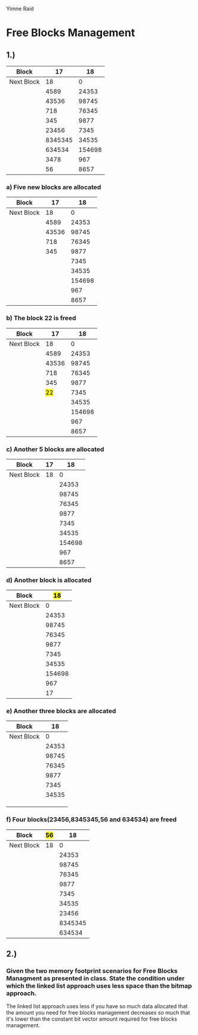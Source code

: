 Yimne Raid

# Free Blocks Management

## 1.)
| Block      | 17      | 18     |
|------------|---------|--------|
| Next Block | 18      | 0      |
|            | 4589    | 24353  |
|            | 43536   | 98745  |
|            | 718     | 76345  |
|            | 345     | 9877   |
|            | 23456   | 7345   |
|            | 8345345 | 34535  |
|            | 634534  | 154698 |
|            | 3478    | 967    |
|            | 56      | 8657   |

### a) Five new blocks are allocated
| Block      | 17      | 18     |
|------------|---------|--------|
| Next Block | 18      | 0      |
|            | 4589    | 24353  |
|            | 43536   | 98745  |
|            | 718     | 76345  |
|            | 345     | 9877   |
|            | <mark></mark>    | 7345   |
|            | <mark></mark>  | 34535  |
|            | <mark></mark> | 154698 |
|            | <mark></mark>     | 967    |
|            | <mark></mark>     | 8657   |

### b) The block 22 is freed
| Block      | 17      | 18     |
|------------|---------|--------|
| Next Block | 18      | 0      |
|            | 4589    | 24353  |
|            | 43536   | 98745  |
|            | 718     | 76345  |
|            | 345     | 9877   |
|            | <mark>22</mark>      | 7345   |
|            |  | 34535  |
|            | | 154698 |
|            |     | 967    |
|            |     | 8657   |

### c) Another 5 blocks are allocated
| Block      | 17      | 18     |
|------------|---------|--------|
| Next Block | 18      | 0      |
|            | <mark></mark>   | 24353  |
|            | <mark></mark>  | 98745  |
|            |  <mark></mark>   | 76345  |
|            |  <mark></mark>   | 9877   |
|            |  <mark></mark>    | 7345   |
|            |  | 34535  |
|            | | 154698 |
|            |     | 967    |
|            |     | 8657   |

### d) Another block is allocated
| Block      | <mark>18</mark>     |
|------------|--------|
| Next Block | 0      |
|            | 24353  |
|            | 98745  |
|            | 76345  |
|            | 9877   |
|            | 7345   |
|            | 34535  |
|            | 154698 |
|            | 967    |
|            |   17   |


### e) Another three blocks are allocated
| Block      | 18     |
|------------|--------|
| Next Block | 0      |
|            | 24353  |
|            | 98745  |
|            | 76345  |
|            | 9877   |
|            | 7345   |
|            | 34535  |
|            | <mark></mark>  |
|            |  <mark></mark>   |
|            |  <mark></mark>    |

### f) Four blocks(23456,8345345,56 and 634534) are freed
| Block      | <mark>56</mark>  | 18     |
|------------|---------|--------|
| Next Block | 18      | 0      |
|            |         | 24353  |
|            |         | 98745  |
|            |         | 76345  |
|            |         | 9877   |
|            |         | 7345   |
|            |         | 34535  |
|            |         | 23456  |
|            |         | 8345345|
|            |         | 634534 |


## 2.)
### Given the two memory footprint scenarios for Free Blocks Managment as presented in class. State the condition under which the linked list approach uses less space than the bitmap approach.

The linked list approach uses less if you have so much data allocated that the amount you
need for free blocks management decreases so much that it's lower than the constant bit vector amount required for free blocks management.
